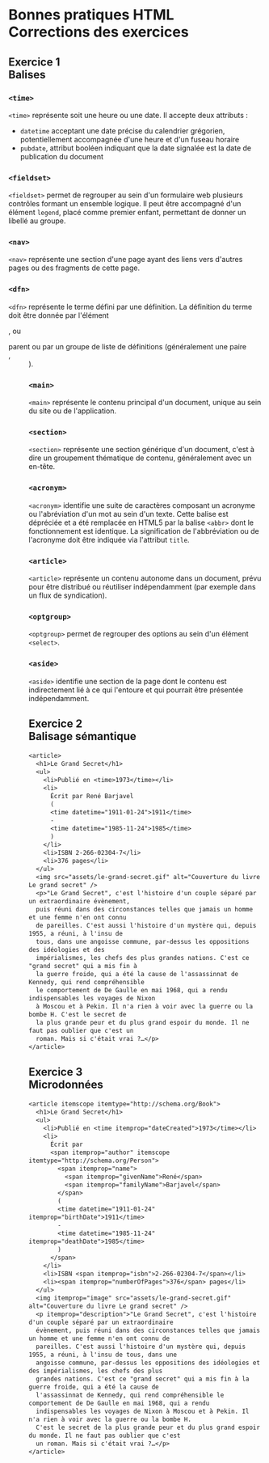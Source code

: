 # Bonnes pratiques HTML<br />Corrections des exercices 


## Exercice 1<br />Balises

### `<time>`

`<time>` représente soit une heure ou une date.
Il accepte deux attributs :

* `datetime` acceptant une date précise du calendrier grégorien, potentiellement accompagnée d'une heure et d'un fuseau horaire
* `pubdate`, attribut booléen indiquant que la date signalée est la date de publication du document

### `<fieldset>`

`<fieldset>` permet de regrouper au sein d'un formulaire web plusieurs contrôles formant un ensemble logique.
Il peut être accompagné d'un élément `legend`, placé comme premier enfant, permettant de donner un libellé au groupe.

### `<nav>`

`<nav>` représente une section d'une page ayant des liens vers d'autres pages ou des fragments de cette page.

### `<dfn>`

`<dfn>` représente le terme défini par une définition. La définition du terme doit être donnée par l'élément <p>, ou <section> parent ou par un groupe de liste de définitions (généralement une paire <dt>, <dd>).

### `<main>`

`<main>` représente le contenu principal d'un document, unique au sein du site ou de l'application.

### `<section>`

`<section>` représente une section générique d'un document, c'est à dire un groupement thématique de contenu, généralement avec un en-tête.

### `<acronym>`

`<acronym>` identifie une suite de caractères composant un acronyme ou l'abréviation d'un mot au sein d'un texte. Cette balise est dépréciée et a été remplacée en HTML5 par la balise `<abbr>` dont le fonctionnement est identique. La signification de l'abbréviation ou de l'acronyme doit être indiquée via l'attribut `title`.

### `<article>`

`<article>` représente un contenu autonome dans un document, prévu pour être distribué ou réutiliser indépendamment (par exemple dans un flux de syndication).

### `<optgroup>`

`<optgroup>` permet de regrouper des options au sein d'un élément `<select>`.

### `<aside>`

`<aside>` identifie une section de la page dont le contenu est indirectement lié à ce qui l'entoure et qui pourrait être présentée indépendamment.


## Exercice 2<br />Balisage sémantique

    <article>
      <h1>Le Grand Secret</h1>
      <ul>
        <li>Publié en <time>1973</time></li>
        <li>
          Écrit par René Barjavel
          (
          <time datetime="1911-01-24">1911</time>
          -
          <time datetime="1985-11-24">1985</time>
          )
        </li>
        <li>ISBN 2-266-02304-7</li>
        <li>376 pages</li>
      </ul>
      <img src="assets/le-grand-secret.gif" alt="Couverture du livre Le grand secret" />
      <p>"Le Grand Secret", c'est l'histoire d'un couple séparé par un extraordinaire évènement,
      puis réuni dans des circonstances telles que jamais un homme et une femme n'en ont connu
      de pareilles. C'est aussi l'histoire d'un mystère qui, depuis 1955, a réuni, à l'insu de
      tous, dans une angoisse commune, par-dessus les oppositions des idéologies et des
      impérialismes, les chefs des plus grandes nations. C'est ce "grand secret" qui a mis fin à
      la guerre froide, qui a été la cause de l'assassinnat de Kennedy, qui rend compréhensible
      le comportement de De Gaulle en mai 1968, qui a rendu indispensables les voyages de Nixon
      à Moscou et à Pekin. Il n'a rien à voir avec la guerre ou la bombe H. C'est le secret de
      la plus grande peur et du plus grand espoir du monde. Il ne faut pas oublier que c'est un
      roman. Mais si c'était vrai ?…</p>
    </article>

## Exercice 3<br />Microdonnées

    <article itemscope itemtype="http://schema.org/Book">
      <h1>Le Grand Secret</h1>
      <ul>
        <li>Publié en <time itemprop="dateCreated">1973</time></li>
        <li>
          Écrit par
          <span itemprop="author" itemscope itemtype="http://schema.org/Person">
            <span itemprop="name">
              <span itemprop="givenName">René</span>
              <span itemprop="familyName">Barjavel</span>
            </span>
            (
            <time datetime="1911-01-24" itemprop="birthDate">1911</time>
            -
            <time datetime="1985-11-24" itemprop="deathDate">1985</time>
            )
          </span>
        </li>
        <li>ISBN <span itemprop="isbn">2-266-02304-7</span></li>
        <li><span itemprop="numberOfPages">376</span> pages</li>
      </ul>
      <img itemprop="image" src="assets/le-grand-secret.gif" alt="Couverture du livre Le grand secret" />
      <p itemprop="description">"Le Grand Secret", c'est l'histoire d'un couple séparé par un extraordinaire
      évènement, puis réuni dans des circonstances telles que jamais un homme et une femme n'en ont connu de
      pareilles. C'est aussi l'histoire d'un mystère qui, depuis 1955, a réuni, à l'insu de tous, dans une
      angoisse commune, par-dessus les oppositions des idéologies et des impérialismes, les chefs des plus
      grandes nations. C'est ce "grand secret" qui a mis fin à la guerre froide, qui a été la cause de
      l'assassinnat de Kennedy, qui rend compréhensible le comportement de De Gaulle en mai 1968, qui a rendu
      indispensables les voyages de Nixon à Moscou et à Pekin. Il n'a rien à voir avec la guerre ou la bombe H.
      C'est le secret de la plus grande peur et du plus grand espoir du monde. Il ne faut pas oublier que c'est
      un roman. Mais si c'était vrai ?…</p>
    </article>


